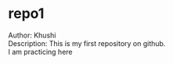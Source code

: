 # repo1
Author: Khushi
<br>
Description: This is my first repository on github.
<br>
I am practicing here
